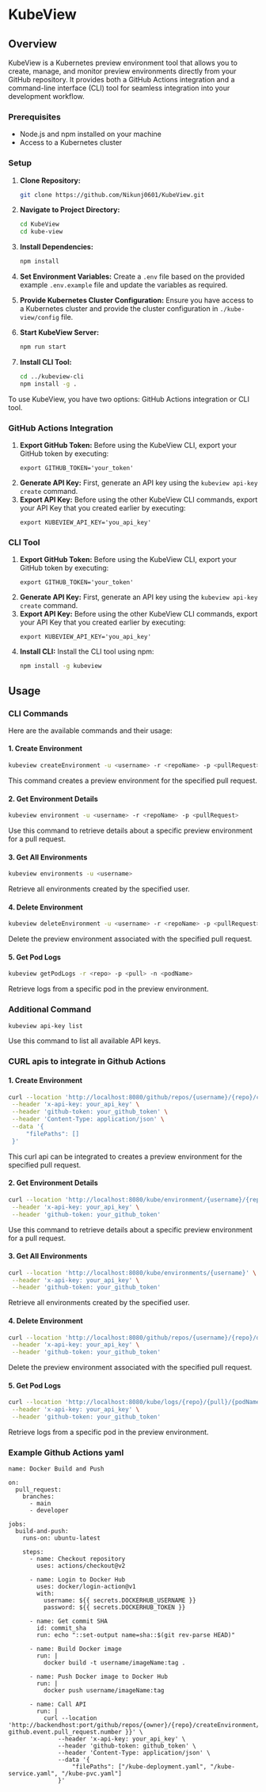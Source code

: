 # KubeView

## Overview

KubeView is a Kubernetes preview environment tool that allows you to create, manage, and monitor preview environments directly from your GitHub repository. It provides both a GitHub Actions integration and a command-line interface (CLI) tool for seamless integration into your development workflow.

### Prerequisites

- Node.js and npm installed on your machine
- Access to a Kubernetes cluster

### Setup

1. **Clone Repository:**
   ```bash
   git clone https://github.com/Nikunj0601/KubeView.git
   ```

2. **Navigate to Project Directory:**
   ```bash
   cd KubeView
   cd kube-view
   ```

3. **Install Dependencies:**
   ```bash
   npm install
   ```

4. **Set Environment Variables:**
   Create a `.env` file based on the provided example `.env.example` file and update the variables as required.

5. **Provide Kubernetes Cluster Configuration:**
   Ensure you have access to a Kubernetes cluster and provide the cluster configuration in `./kube-view/config` file.

6. **Start KubeView Server:**
   ```bash
   npm run start
   ```

7. **Install CLI Tool:**
   ```bash
   cd ../kubeview-cli
   npm install -g .
   ```

To use KubeView, you have two options: GitHub Actions integration or CLI tool. 

### GitHub Actions Integration

1. **Export GitHub Token:** Before using the KubeView CLI, export your GitHub token by executing:
   ```
   export GITHUB_TOKEN='your_token'
   ```
2. **Generate API Key:** First, generate an API key using the `kubeview api-key create` command.
3. **Export API Key:** Before using the other KubeView CLI commands, export your API Key that you created earlier by executing:
   ```
   export KUBEVIEW_API_KEY='you_api_key'
   ```


### CLI Tool

1. **Export GitHub Token:** Before using the KubeView CLI, export your GitHub token by executing:
   ```
   export GITHUB_TOKEN='your_token'
   ```
2. **Generate API Key:** First, generate an API key using the `kubeview api-key create` command.
3. **Export API Key:** Before using the other KubeView CLI commands, export your API Key that you created earlier by executing:
   ```
   export KUBEVIEW_API_KEY='you_api_key'
   ```
4. **Install CLI:** Install the CLI tool using npm:
   ```bash
   npm install -g kubeview
   ```

## Usage

### CLI Commands

Here are the available commands and their usage:

#### 1. Create Environment
   ```bash
   kubeview createEnvironment -u <username> -r <repoName> -p <pullRequest> -f <filePath> 
   ```
   This command creates a preview environment for the specified pull request.

#### 2. Get Environment Details
   ```bash
   kubeview environment -u <username> -r <repoName> -p <pullRequest>
   ```
   Use this command to retrieve details about a specific preview environment for a pull request.

#### 3. Get All Environments
   ```bash
   kubeview environments -u <username>
   ```
   Retrieve all environments created by the specified user.

#### 4. Delete Environment
   ```bash
   kubeview deleteEnvironment -u <username> -r <repoName> -p <pullRequest>
   ```
   Delete the preview environment associated with the specified pull request.

#### 5. Get Pod Logs
   ```bash
   kubeview getPodLogs -r <repo> -p <pull> -n <podName>
   ```
   Retrieve logs from a specific pod in the preview environment.

### Additional Command
```bash
kubeview api-key list
```
Use this command to list all available API keys.

### CURL apis to integrate in Github Actions

#### 1. Create Environment
   ```bash
   curl --location 'http://localhost:8080/github/repos/{username}/{repo}/createEnvironment/{pull}' \
    --header 'x-api-key: your_api_key' \
    --header 'github-token: your_github_token' \
    --header 'Content-Type: application/json' \
    --data '{
        "filePaths": []
    }'
   ```
   This curl api can be integrated to creates a preview environment for the specified pull request.

#### 2. Get Environment Details
   ```bash
   curl --location 'http://localhost:8080/kube/environment/{username}/{repo}/{pull}' \
    --header 'x-api-key: your_api_key' \
    --header 'github-token: your_github_token' 
   ```
   Use this command to retrieve details about a specific preview environment for a pull request.

#### 3. Get All Environments
   ```bash
   curl --location 'http://localhost:8080/kube/environments/{username}' \
    --header 'x-api-key: your_api_key' \
    --header 'github-token: your_github_token'
   ```
   Retrieve all environments created by the specified user.

#### 4. Delete Environment
   ```bash
   curl --location 'http://localhost:8080/github/repos/{username}/{repo}/deleteEnviornment/{pull}' \
    --header 'x-api-key: your_api_key' \
    --header 'github-token: your_github_token'  
   ```
   Delete the preview environment associated with the specified pull request.

#### 5. Get Pod Logs
   ```bash
   curl --location 'http://localhost:8080/kube/logs/{repo}/{pull}/{podName}' \
    --header 'x-api-key: your_api_key' \
    --header 'github-token: your_github_token' 
   ```
   Retrieve logs from a specific pod in the preview environment.
### Example Github Actions yaml
   ```
   name: Docker Build and Push
   
   on:
     pull_request:
       branches:
         - main
         - developer
   
   jobs:
     build-and-push:
       runs-on: ubuntu-latest
   
       steps:
         - name: Checkout repository
           uses: actions/checkout@v2
   
         - name: Login to Docker Hub
           uses: docker/login-action@v1
           with:
             username: ${{ secrets.DOCKERHUB_USERNAME }}
             password: ${{ secrets.DOCKERHUB_TOKEN }}
   
         - name: Get commit SHA
           id: commit_sha
           run: echo "::set-output name=sha::$(git rev-parse HEAD)"
   
         - name: Build Docker image
           run: |
             docker build -t username/imageName:tag .
         
         - name: Push Docker image to Docker Hub
           run: |
             docker push username/imageName:tag
             
         - name: Call API
           run: |
             curl --location 'http://backendhost:port/github/repos/{owner}/{repo}/createEnvironment/${{ github.event.pull_request.number }}' \
                 --header 'x-api-key: your_api_key' \
                 --header 'github-token: github_token' \
                 --header 'Content-Type: application/json' \
                 --data '{
                     "filePaths": ["/kube-deployment.yaml", "/kube-service.yaml", "/kube-pvc.yaml"]
                 }'
   ```

